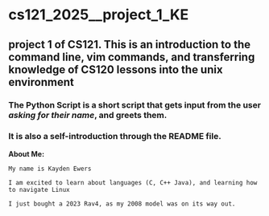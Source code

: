 # cs121_2025__project_1_KE

## project 1 of CS121. This is an introduction to the command line, vim commands, and transferring knowledge of CS120 lessons into the unix environment
### The Python Script is a short script that gets input from the user *asking for their name*, and greets them.
### It is also a self-introduction through the README file.

**About Me:**
```
My name is Kayden Ewers

I am excited to learn about languages (C, C++ Java), and learning how to navigate Linux

I just bought a 2023 Rav4, as my 2008 model was on its way out.
```

